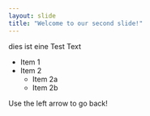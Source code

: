 ```yaml
---
layout: slide
title: "Welcome to our second slide!"
---
```

dies ist eine Test Text 
* Item 1
* Item 2
  * Item 2a
  * Item 2b
  
Use the left arrow to go back!
